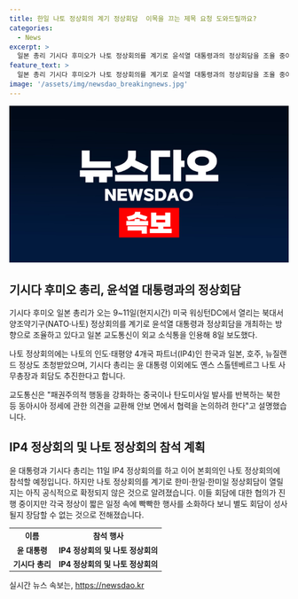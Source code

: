```yaml
---
title: 한일 나토 정상회의 계기 정상회담  이목을 끄는 제목 요청 도와드릴까요?
categories:
  - News
excerpt: >
  일본 총리 기시다 후미오가 나토 정상회의를 계기로 윤석열 대통령과의 정상회담을 조율 중이라고 교도통신이 보도했습니다. 이번 회담을 통해 중국의 행동과 북한의 탄도미사일 발사에 대비하여 동아시아 안보에 대한 협력을 논의할 것으로 전해졌습니다. 또한, IP4 정상회의와 함께 나토 정상회의에도 참석할 예정이지만, 한미·한일·한미일 정상회담은 아직 공식적으로 확정되지 않았습니다.
feature_text: >
  일본 총리 기시다 후미오가 나토 정상회의를 계기로 윤석열 대통령과의 정상회담을 조율 중이라고 교도통신이 보도했습니다. 이번 회담을 통해 중국의 행동과 북한의 탄도미사일 발사에 대비하여 동아시아 안보에 대한 협력을 논의할 것으로 전해졌습니다. 또한, IP4 정상회의와 함께 나토 정상회의에도 참석할 예정이지만, 한미·한일·한미일 정상회담은 아직 공식적으로 확정되지 않았습니다.
image: '/assets/img/newsdao_breakingnews.jpg'
---
```


<p><img src="/assets/img/newsdao_breakingnews.jpg" alt="cryptoinkorea 속보" /></p>

<h2 data-ke-size="size26">기시다 후미오 총리, 윤석열 대통령과의 정상회담</h2>

<p data-ke-size="size16">기시다 후미오 일본 총리가 오는 9~11일(현지시간) 미국 워싱턴DC에서 열리는 북대서양조약기구(NATO·나토) 정상회의를 계기로 윤석열 대통령과 정상회담을 개최하는 방향으로 조율하고 있다고 일본 교도통신이 외교 소식통을 인용해 8일 보도했다.</p>

<p data-ke-size="size16">나토 정상회의에는 나토의 인도·태평양 4개국 파트너(IP4)인 한국과 일본, 호주, 뉴질랜드 정상도 초청받았으며, 기시다 총리는 윤 대통령 이외에도 옌스 스톨텐베르그 나토 사무총장과 회담도 추진한다고 합니다.</p>

<p data-ke-size="size16">교도통신은 "패권주의적 행동을 강화하는 중국이나 탄도미사일 발사를 반복하는 북한 등 동아시아 정세에 관한 의견을 교환해 안보 면에서 협력을 논의하려 한다"고 설명했습니다.</p>

<h2 data-ke-size="size26">IP4 정상회의 및 나토 정상회의 참석 계획</h2>

<p data-ke-size="size16">윤 대통령과 기시다 총리는 11일 IP4 정상회의를 하고 이어 본회의인 나토 정상회의에 참석할 예정입니다. 하지만 나토 정상회의를 계기로 한미·한일·한미일 정상회담이 열릴지는 아직 공식적으로 확정되지 않은 것으로 알려졌습니다. 이들 회담에 대한 협의가 진행 중이지만 각국 정상이 짧은 일정 속에 빡빡한 행사를 소화하다 보니 별도 회담이 성사될지 장담할 수 없는 것으로 전해졌습니다.</p>

<table>
    <tr>
        <th>이름</th>
        <th>참석 행사</th>
    </tr>
    <tr>
        <td style="text-align: center; height: 17px;"><b>윤 대통령</b></td>
        <td style="text-align: center; height: 17px;"><b>IP4 정상회의 및 나토 정상회의</b></td>
    </tr>
    <tr>
        <td style="text-align: center; height: 17px;"><b>기시다 총리</b></td>
        <td style="text-align: center; height: 17px;"><b>IP4 정상회의 및 나토 정상회의</b></td>
    </tr>
</table>
실시간 뉴스 속보는, <a href="https://newsdao.kr" rel="dofollow">https://newsdao.kr</a>



